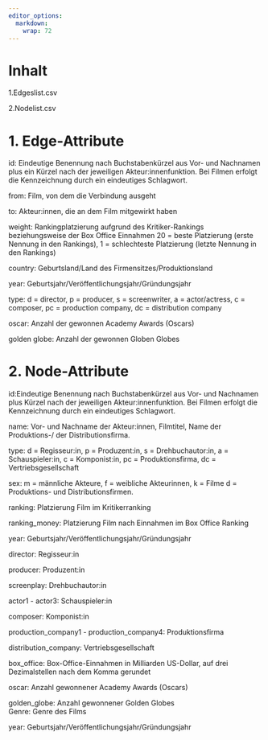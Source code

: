 ```yaml
---
editor_options: 
  markdown: 
    wrap: 72
---
```


# Inhalt

1.Edgeslist.csv

2.Nodelist.csv

# 1. Edge-Attribute

id: Eindeutige Benennung nach Buchstabenkürzel aus Vor- und Nachnamen plus ein Kürzel nach der jeweiligen Akteur:innenfunktion. Bei Filmen erfolgt die Kennzeichnung durch ein
eindeutiges Schlagwort. 

from: Film, von dem die Verbindung ausgeht

to: Akteur:innen, die an dem Film mitgewirkt haben

weight: Rankingplatzierung aufgrund des Kritiker-Rankings
beziehungsweise der Box Office Einnahmen 20 = beste Platzierung (erste
Nennung in den Rankings), 1 = schlechteste Platzierung (letzte Nennung
in den Rankings)

country: Geburtsland/Land des Firmensitzes/Produktionsland

year: Geburtsjahr/Veröffentlichungsjahr/Gründungsjahr

type: d = director, p = producer, s = screenwriter, a = actor/actress, c = composer, pc = production company, dc = distribution company

oscar: Anzahl der gewonnen Academy Awards (Oscars)

golden globe: Anzahl der gewonnen Globen Globes


# 2. Node-Attribute

id:Eindeutige Benennung nach Buchstabenkürzel aus Vor- und Nachnamen plus
Kürzel nach der jeweiligen Akteur:innenfunktion. Bei Filmen erfolgt die Kennzeichnung durch ein
eindeutiges Schlagwort. 

name: Vor- und Nachname der Akteur:innen, Filmtitel, Name der Produktions-/ der
Distributionsfirma. 

type: d = Regisseur:in, p = Produzent:in, s = Drehbuchautor:in, a = Schauspieler:in, c = Komponist:in, pc = Produktionsfirma, dc = Vertriebsgesellschaft

sex: m = männliche Akteure, f = weibliche Akteurinnen, k = Filme d = Produktions- und Distributionsfirmen. 

ranking: Platzierung Film im Kritikerranking

ranking_money: Platzierung Film nach Einnahmen im Box Office Ranking

year: Geburtsjahr/Veröffentlichungsjahr/Gründungsjahr

director: Regisseur:in

producer: Produzent:in

screenplay: Drehbuchautor:in

actor1 - actor3: Schauspieler:in

composer: Komponist:in

production_company1 - production_company4: Produktionsfirma

distribution_company: Vertriebsgesellschaft

box_office: Box-Office-Einnahmen in Milliarden US-Dollar, auf drei
Dezimalstellen nach dem Komma gerundet 

oscar: Anzahl gewonnener Academy Awards (Oscars)

golden_globe: Anzahl gewonnener Golden Globes  
Genre: Genre des Films

year: Geburtsjahr/Veröffentlichungsjahr/Gründungsjahr
